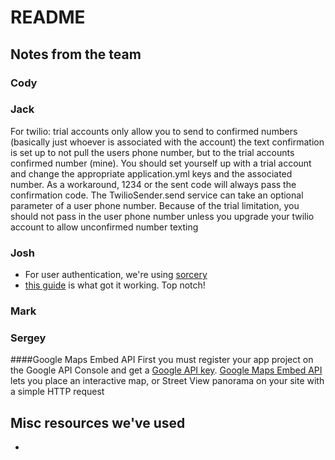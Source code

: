 # README

## Notes from the team

### Cody


### Jack
For twilio: trial accounts only allow you to send to confirmed numbers (basically just whoever is associated with the account) the text confirmation is set up to not pull the users phone number, but to the trial accounts confirmed number (mine). You should set yourself up with a trial account and change the appropriate application.yml keys and the associated number. As a workaround, 1234 or the sent code will always pass the confirmation code.
The TwilioSender.send service can take an optional parameter of a user phone number. Because of the trial limitation, you should not pass in the user phone number unless you upgrade your twilio account to allow unconfirmed number texting
### Josh

- For user authentication, we're using [sorcery](https://github.com/NoamB/sorcery)
- [this guide](https://www.sitepoint.com/magical-authentication-sorcery/) is what got it working. Top notch!


### Mark

### Sergey
####Google Maps Embed API
First you must register your app project on the Google API Console and get a [Google API key](https://developers.google.com/maps/documentation/embed/get-api-key). 
[Google Maps Embed API](https://developers.google.com/maps/documentation/embed/guide) lets you place an interactive map, or Street View panorama on your site with a simple HTTP request

## Misc resources we've used

-
